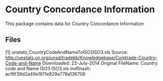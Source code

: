 Country Concordance Information
===============================

This package contains data for Country Concordance Information

Files
-----
[1] unstats_CountryCodeAndNameToISO2ISO3.xls
	Source: 			http://unstats.un.org/unsd/tradekb/Knowledgebase/Comtrade-Country-Code-and-Name
	Downloaded: 		22-July-2014
	Original FileName: 	Country code and Name ISO3 ISO3.xls
	md5hash: 			acf6f39d2a49e1611e929a778a136706